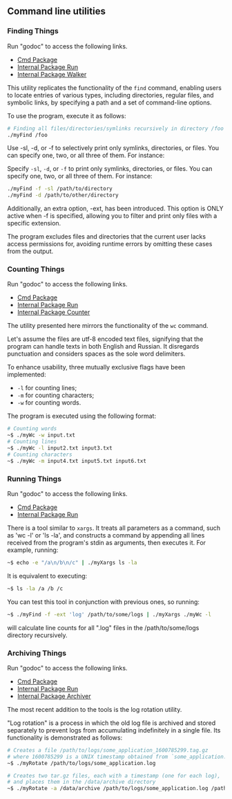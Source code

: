 ## Command line utilities

### Finding Things

Run "godoc" to access the following links.
- [Cmd Package](http://localhost:6060/pkg/main/myFind/cmd/app)
- [Internal Package Run](http://localhost:6060/pkg/main/myFind/internal/app/run)
- [Internal Package Walker](http://localhost:6060/pkg/main/myFind/internal/app/walker)

This utility replicates the functionality of the `find` command, 
enabling users to locate entries of various types, 
including directories, regular files, and symbolic links,
by specifying a path and a set of command-line options.

To use the program, execute it as follows:

```bash
# Finding all files/directories/symlinks recursively in directory /foo
./myFind /foo
```

Use -sl, -d, or -f to selectively print only symlinks, directories, or files. 
You can specify one, two, or all three of them. For instance:

Specify `-sl`, `-d`, or `-f` to print only symlinks, directories, or files.
You can specify one, two, or all three of them. For instance:

```bash
./myFind -f -sl /path/to/directory
./myFind -d /path/to/other/directory
```

Additionally, an extra option, -ext, has been introduced. 
This option is ONLY active when -f is specified,
allowing you to filter and print only files with a specific extension.

The program excludes files and directories that the current user lacks access permissions for, 
avoiding runtime errors by omitting these cases from the output.


### Counting Things

Run "godoc" to access the following links.
- [Cmd Package](http://localhost:6060/pkg/main/myWc/cmd/app)
- [Internal Package Run](http://localhost:6060/pkg/main/myWc/internal/app/run)
- [Internal Package Counter](http://localhost:6060/pkg/main/myWc/internal/app/counter)

The utility presented here mirrors the functionality of the `wc` command.

Let's assume the files are utf-8 encoded text files, 
signifying that the program can handle texts in both English and Russian. 
It disregards punctuation and considers spaces as the sole word delimiters.

To enhance usability, three mutually exclusive flags have been implemented:
- `-l` for counting lines;
- `-m` for counting characters;
- `-w` for counting words.

The program is executed using the following format:
```bash
# Counting words
~$ ./myWc -w input.txt
# Counting lines
~$ ./myWc -l input2.txt input3.txt
# Counting characters
~$ ./myWc -m input4.txt input5.txt input6.txt
```


### Running Things

Run "godoc" to access the following links.
- [Cmd Package](http://localhost:6060/pkg/main/myXargs/cmd/app)
- [Internal Package Run](http://localhost:6060/pkg/main/myXargs/internal/app/run)

There is a tool similar to `xargs`. 
It treats all parameters as a command, such as 'wc -l' or 'ls -la', 
and constructs a command by appending all lines received from the program's stdin as arguments, 
then executes it. For example, running:

```bash
~$ echo -e "/a\n/b\n/c" | ./myXargs ls -la
```

It is equivalent to executing:

```bash
~$ ls -la /a /b /c
```

You can test this tool in conjunction with previous ones, so running:

```bash
~$ ./myFind -f -ext 'log' /path/to/some/logs | ./myXargs ./myWc -l
```

will calculate line counts for all ".log" files in the /path/to/some/logs directory recursively.


### Archiving Things

Run "godoc" to access the following links.
- [Cmd Package](http://localhost:6060/pkg/main/myRotate/cmd/app)
- [Internal Package Run](http://localhost:6060/pkg/main/myRotate/internal/app/run)
- [Internal Package Archiver](http://localhost:6060/pkg/main/myRotate/internal/app/archiver)

The most recent addition to the tools is the log rotation utility.

"Log rotation" is a process in which the old log file is archived 
and stored separately to prevent logs from accumulating indefinitely in a single file. 
Its functionality is demonstrated as follows:

```bash
# Creates a file /path/to/logs/some_application_1600785299.tag.gz
# where 1600785299 is a UNIX timestamp obtained from `some_application.log`'s
~$ ./myRotate /path/to/logs/some_application.log
```

```bash
# Creates two tar.gz files, each with a timestamp (one for each log),
# and places them in the /data/archive directory
~$ ./myRotate -a /data/archive /path/to/logs/some_application.log /path/to/logs/other_application.log
```
